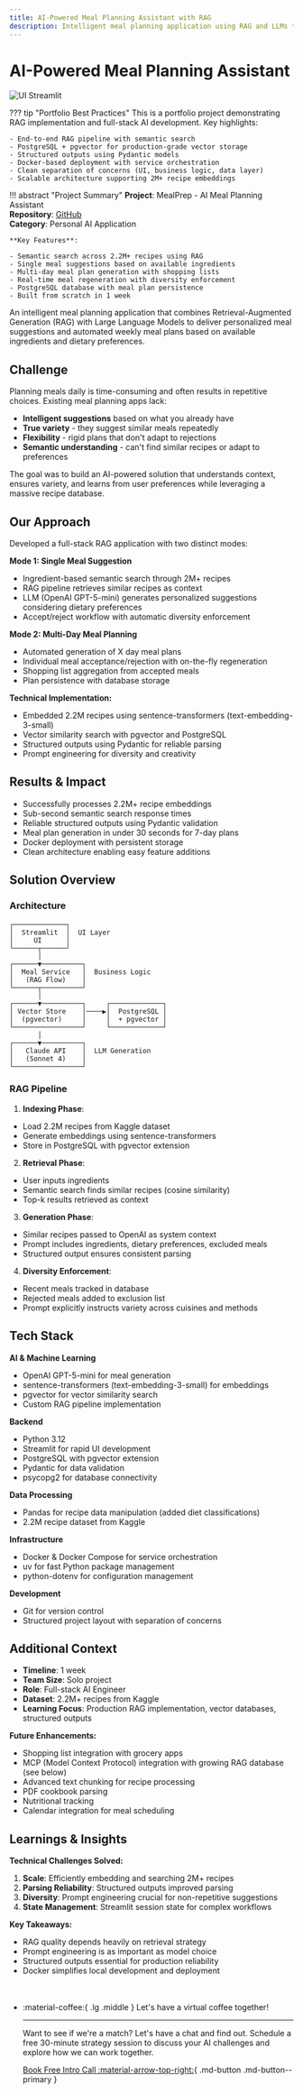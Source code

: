 ```yaml
---
title: AI-Powered Meal Planning Assistant with RAG
description: Intelligent meal planning application using RAG and LLMs to suggest personalized meals and generate weekly plans from 2M+ recipes
---
```


# AI-Powered Meal Planning Assistant
![UI Streamlit](../../assets/ai_meal_planner.png)

??? tip "Portfolio Best Practices"
    This is a portfolio project demonstrating RAG implementation and full-stack AI development. Key highlights:
    
    - End-to-end RAG pipeline with semantic search
    - PostgreSQL + pgvector for production-grade vector storage
    - Structured outputs using Pydantic models
    - Docker-based deployment with service orchestration
    - Clean separation of concerns (UI, business logic, data layer)
    - Scalable architecture supporting 2M+ recipe embeddings

!!! abstract "Project Summary"
    **Project**: MealPrep - AI Meal Planning Assistant  
    **Repository**: [GitHub](https://github.com/KSchachmatov/mealprep)  
    **Category**: Personal AI Application  
    
    **Key Features**:
    
    - Semantic search across 2.2M+ recipes using RAG
    - Single meal suggestions based on available ingredients
    - Multi-day meal plan generation with shopping lists
    - Real-time meal regeneration with diversity enforcement
    - PostgreSQL database with meal plan persistence
    - Built from scratch in 1 week

An intelligent meal planning application that combines Retrieval-Augmented Generation (RAG) with Large Language Models to deliver personalized meal suggestions and automated weekly meal plans based on available ingredients and dietary preferences.

## Challenge

Planning meals daily is time-consuming and often results in repetitive choices. Existing meal planning apps lack:

- **Intelligent suggestions** based on what you already have
- **True variety** - they suggest similar meals repeatedly
- **Flexibility** - rigid plans that don't adapt to rejections
- **Semantic understanding** - can't find similar recipes or adapt to preferences

The goal was to build an AI-powered solution that understands context, ensures variety, and learns from user preferences while leveraging a massive recipe database.

## Our Approach

Developed a full-stack RAG application with two distinct modes:

**Mode 1: Single Meal Suggestion**

- Ingredient-based semantic search through 2M+ recipes
- RAG pipeline retrieves similar recipes as context
- LLM (OpenAI GPT-5-mini) generates personalized suggestions considering dietary preferences
- Accept/reject workflow with automatic diversity enforcement

**Mode 2: Multi-Day Meal Planning**

- Automated generation of X day meal plans
- Individual meal acceptance/rejection with on-the-fly regeneration
- Shopping list aggregation from accepted meals
- Plan persistence with database storage

**Technical Implementation:**

- Embedded 2.2M recipes using sentence-transformers (text-embedding-3-small)
- Vector similarity search with pgvector and PostgreSQL
- Structured outputs using Pydantic for reliable parsing
- Prompt engineering for diversity and creativity

## Results & Impact

- Successfully processes 2.2M+ recipe embeddings
- Sub-second semantic search response times
- Reliable structured outputs using Pydantic validation
- Meal plan generation in under 30 seconds for 7-day plans
- Docker deployment with persistent storage
- Clean architecture enabling easy feature additions

## Solution Overview

### Architecture

```
┌─────────────┐
│  Streamlit  │  UI Layer
│     UI      │
└──────┬──────┘
       │
┌──────▼──────────┐
│  Meal Service   │  Business Logic
│   (RAG Flow)    │
└──────┬──────────┘
       │
┌──────▼──────────┐     ┌─────────────┐
│ Vector Store    │────▶│  PostgreSQL │
│  (pgvector)     │     │  + pgvector │
└─────────────────┘     └─────────────┘
       │
┌──────▼──────────┐
│   Claude API    │  LLM Generation
│   (Sonnet 4)    │
└─────────────────┘
```

### RAG Pipeline

1. **Indexing Phase**:

- Load 2.2M recipes from Kaggle dataset
- Generate embeddings using sentence-transformers
- Store in PostgreSQL with pgvector extension

2. **Retrieval Phase**:

- User inputs ingredients
- Semantic search finds similar recipes (cosine similarity)
- Top-k results retrieved as context

3. **Generation Phase**:

- Similar recipes passed to OpenAI as system context
- Prompt includes ingredients, dietary preferences, excluded meals
- Structured output ensures consistent parsing

4. **Diversity Enforcement**:

- Recent meals tracked in database
- Rejected meals added to exclusion list
- Prompt explicitly instructs variety across cuisines and methods

## Tech Stack

**AI & Machine Learning**

- OpenAI GPT-5-mini for meal generation
- sentence-transformers (text-embedding-3-small) for embeddings
- pgvector for vector similarity search
- Custom RAG pipeline implementation

**Backend**

- Python 3.12
- Streamlit for rapid UI development
- PostgreSQL with pgvector extension
- Pydantic for data validation
- psycopg2 for database connectivity

**Data Processing**

- Pandas for recipe data manipulation (added diet classifications)
- 2.2M recipe dataset from Kaggle

**Infrastructure**

- Docker & Docker Compose for service orchestration
- uv for fast Python package management
- python-dotenv for configuration management

**Development**

- Git for version control
- Structured project layout with separation of concerns

## Additional Context

- **Timeline**: 1 week
- **Team Size**: Solo project
- **Role**: Full-stack AI Engineer
- **Dataset**: 2.2M+ recipes from Kaggle
- **Learning Focus**: Production RAG implementation, vector databases, structured outputs

**Future Enhancements:**

- Shopping list integration with grocery apps
- MCP (Model Context Protocol) integration with growing RAG database (see below)
- Advanced text chunking for recipe processing
- PDF cookbook parsing
- Nutritional tracking
- Calendar integration for meal scheduling

## Learnings & Insights

**Technical Challenges Solved:**

1. **Scale**: Efficiently embedding and searching 2M+ recipes
2. **Parsing Reliability**: Structured outputs improved parsing
3. **Diversity**: Prompt engineering crucial for non-repetitive suggestions
4. **State Management**: Streamlit session state for complex workflows

**Key Takeaways:**

- RAG quality depends heavily on retrieval strategy
- Prompt engineering is as important as model choice
- Structured outputs essential for production reliability
- Docker simplifies local development and deployment

<div class="grid cards" style="margin-top: 3rem" markdown>

-   :material-coffee:{ .lg .middle } Let's have a virtual coffee together!

    ---
    
    Want to see if we're a match? Let's have a chat and find out. Schedule a free 30-minute strategy session to discuss your AI challenges and explore how we can work together.

    [Book Free Intro Call :material-arrow-top-right:](https://calendly.com/kate-data/introduction-call){ .md-button .md-button--primary }

</div>